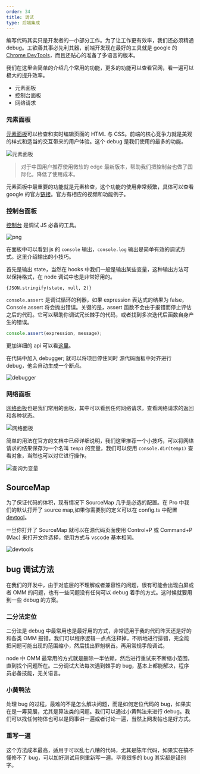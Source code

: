 ```yaml
---
order: 34
title: 调试
type: 后端集成
---
```


编写代码其实只是开发者的一小部分工作。为了让工作更有效率，我们还必须精通 debug。工欲善其事必先利其器，前端开发现在最好的工具就是 google 的 [Chrome DevTools](https://developers.google.com/web/tools/chrome-devtools?utm_source=dcc&utm_medium=redirect&utm_campaign=2018Q2)，而且还贴心的准备了多语言的版本。

我们在这里会简单的介绍几个常用的功能，更多的功能可以查看官网，看一遍可以极大的提升效率。

- 元素面板
- 控制台面板
- 网络请求

### 元素面板

[元素面板](https://developers.google.com/web/tools/chrome-devtools/inspect-styles)可以检查和实时编辑页面的 HTML 与 CSS。前端的核心竞争力就是美观的样式和适当的交互带来的用户体验。这个 debug 是我们使用的最多的功能。

![元素面板](https://gw.alipayobjects.com/zos/antfincdn/49Hj4%24GyUa/F59465FF-8E99-4F65-B3D5-97003C10DF64.png)

> 对于中国用户推荐使用微软的 edge 最新版本，帮助我们把控制台也做了国际化。降低了使用成本。

元素面板中最重要的功能就是元素检查，这个功能的使用非常频繁，具体可以查看 google 的官方[链接](https://developers.google.com/web/tools/chrome-devtools/inspect-styles)。官方有相应的视频和功能例子。

### 控制台面板

[控制台](https://developers.google.com/web/tools/chrome-devtools/console) 是调试 JS 必备的工具。

![png](https://gw.alipayobjects.com/zos/antfincdn/1tFWntZVBu/64790AE3-1625-45B8-9809-4EC5E7F4AB35.png)

在面板中可以看到 js 的 `console` 输出，`console.log` 输出是简单有效的调试方式。这里介绍输出的小技巧。

首先是输出 state，当然在 hooks 中我们一般是输出某些变量，这种输出方法可以保持格式，在 node 调试中也是非常好用的。

```TS
{JSON.stringify(state, null, 2)}
```

`console.assert` 是调试循环的利器，如果 expression 表达式的结果为 false，Console.assert 将会抛出错误。关键的是，assert 函数不会由于报错而停止评估之后的代码。它可以帮助你调试冗长棘手的代码，或者找到多次迭代后函数自身产生的错误。

```ts
console.assert(expression, message);
```

更加详细的 api 可以看[这里](https://developer.mozilla.org/zh-CN/docs/Web/API/Console)。

在代码中加入 debugger; 就可以将项目停住同时 源代码面板中对齐进行 debug，他会自动生成一个断点。

![debugger](https://gw.alipayobjects.com/zos/antfincdn/OLGUPQ7CyF/loc-breakpoint.png)

### 网络面板

[网络面板](https://developers.google.com/web/tools/chrome-devtools/network)也是我们常用的面板，其中可以看到任何网络请求，查看网络请求的返回和各种状态。

![网络面板](https://gw.alipayobjects.com/zos/antfincdn/5VLhkjfCPu/A45663AA-4173-4A14-A3E4-1DB2DC2522FD.png)

简单的用法在官方的文档中已经详细说明，我们这里推荐一个小技巧，可以将网络请求的结果保存为一个名叫 `temp1` 的变量，我们可以使用 `console.dir(temp1)` 查看对象，当然也可以对它进行操作。

![查询为变量](https://gw.alipayobjects.com/zos/antfincdn/p4PHbdKvJB/A76A1E89-9498-49DB-9608-558D25394E10.png)

## SourceMap

为了保证代码的体积，现有情况下 SourceMap 几乎是必选的配置。在 Pro 中我们的默认打开了 source map,如果你需要别的定义可以在 config.ts 中配置 [devtool](https://webpack.js.org/configuration/devtool/)。

一旦你打开了 SourceMap 就可以在源代码页面使用 Control+P 或 Command+P (Mac) 来打开文件选择，使用方式与 vscode 基本相同。

![devtools](https://gw.alipayobjects.com/zos/antfincdn/1rIW5jiJ8c/8AEB4626-D14A-41E5-BD03-F712437CA947.png)

## bug 调试方法

在我们的开发中，由于对底层的不理解或者兼容性的问题，很有可能会出现白屏或者 OMM 的问题，也有一些问题没有任何可以 debug 着手的方式。这时候就要用到一些 debug 的方案。

### 二分法定位

二分法是 debug 中最常用也是最好用的方式，非常适用于我的代码昨天还是好的和各类 OMM 报错。我们可以程序逻辑一点点注释掉，不断地进行排错，完全能把问题可能出现的范围缩小，然后找出罪魁祸首。再用常规手段调试。

node 中 OMM 最常用的方式就是删除一半依赖，然后进行重试来不断缩小范围，直到找个问题所在。二分调试大法每次遇到棘手的 bug，基本上都能解决，程序员必备技能，无关语言。

### 小黄鸭法

处理 bug 的过程，最难的不是怎么解决问题，而是如何定位代码的 bug，如果实在是一筹莫展，尤其是算法类的问题。我们可以通过小黄鸭法来进行 debug。我们可以找任何物体也可以是同事讲一遍或者讨论一遍，当然上网发帖也是好方式。

### 重写一遍

这个方法成本最高，适用于可以乱七八糟的代码，尤其是陈年代码，如果实在搞不懂修不了 bug，可以加好测试用例重新写一遍。毕竟很多的 bug 其实都是错别字。
